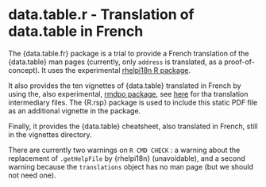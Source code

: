 # data.table.r - Translation of data.table in French

The {data.table.fr} package is a trial to provide a French translation of the {data.table} man pages (currently, only `address` is translated, as a proof-of-concept). It uses the experimental [rhelpi18n R package](https://github.com/eliocamp/rhelpi18n).

It also provides the ten vignettes of {data.table} translated in French by using the, also experimental, [rmdpo package](https://github.com/SciViews/rmdpo), see [here](https://github.com/phgrosjean/rfrench/tree/main/data.table/vignettes/fr) for tha translation intermediary files. The {R.rsp} package is used to include this static PDF file as an additional vignette in the package.

Finally, it provides the {data.table} cheatsheet, also translated in French, still in the vignettes directory.

There are currently two warnings on `R CMD CHECK` : a warning about the replacement of `.getHelpFile` by {rhelpi18n} (unavoidable), and a second warning because the `translations` object has no man page (but we should not need one).
